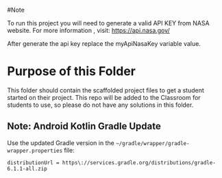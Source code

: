 #Note

To run this project you will need to generate a valid API KEY from NASA 
website. For more information , visit: https://api.nasa.gov/

After generate the api key replace the myApiNasaKey variable value.  

# Purpose of this Folder

This folder should contain the scaffolded project files to get a student started on their project.
This repo will be added to the Classroom for students to use, so please do not have any solutions in
this folder.

## Note: Android Kotlin Gradle Update

Use the updated Gradle version in the `~/gradle/wrapper/gradle-wrapper.properties` file:

```
distributionUrl = https\://services.gradle.org/distributions/gradle-6.1.1-all.zip
```
